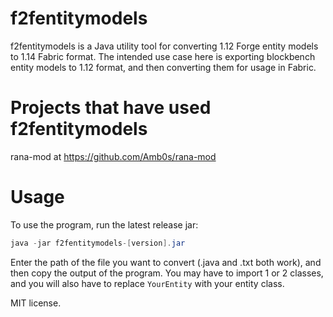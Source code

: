 # f2fentitymodels
f2fentitymodels is a Java utility tool for converting 1.12 Forge entity models to 1.14 Fabric format. The intended use case here is exporting blockbench entity models to 1.12 format, and then converting them for usage in Fabric.

# Projects that have used f2fentitymodels
rana-mod at https://github.com/Amb0s/rana-mod

# Usage
To use the program, run the latest release jar:
```java
java -jar f2fentitymodels-[version].jar
```
Enter the path of the file you want to convert (.java and .txt both work), and then copy the output of the program. You may have to import 1 or 2 classes, and you will also have to replace `YourEntity` with your entity class.

MIT license.
